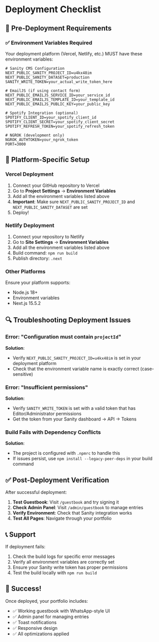 # Deployment Checklist

## 🚀 Pre-Deployment Requirements

### ✅ Environment Variables Required

Your deployment platform (Vercel, Netlify, etc.) MUST have these environment variables:

```env
# Sanity CMS Configuration
NEXT_PUBLIC_SANITY_PROJECT_ID=u4kx48im
NEXT_PUBLIC_SANITY_DATASET=production
SANITY_WRITE_TOKEN=your_actual_write_token_here

# EmailJS (if using contact form)
NEXT_PUBLIC_EMAILJS_SERVICE_ID=your_service_id
NEXT_PUBLIC_EMAILJS_TEMPLATE_ID=your_template_id
NEXT_PUBLIC_EMAILJS_PUBLIC_KEY=your_public_key

# Spotify Integration (optional)
SPOTIFY_CLIENT_ID=your_spotify_client_id
SPOTIFY_CLIENT_SECRET=your_spotify_client_secret
SPOTIFY_REFRESH_TOKEN=your_spotify_refresh_token

# NGROK (development only)
NGROK_AUTHTOKEN=your_ngrok_token
PORT=3000
```

## 🔧 Platform-Specific Setup

### **Vercel Deployment**

1. Connect your GitHub repository to Vercel
2. Go to **Project Settings** → **Environment Variables**
3. Add all the environment variables listed above
4. **Important**: Make sure `NEXT_PUBLIC_SANITY_PROJECT_ID` and `NEXT_PUBLIC_SANITY_DATASET` are set
5. Deploy!

### **Netlify Deployment**

1. Connect your repository to Netlify
2. Go to **Site Settings** → **Environment Variables**
3. Add all the environment variables listed above
4. Build command: `npm run build`
5. Publish directory: `.next`

### **Other Platforms**

Ensure your platform supports:

- Node.js 18+
- Environment variables
- Next.js 15.5.2

## 🔍 Troubleshooting Deployment Issues

### Error: "Configuration must contain `projectId`"

**Solution**:

- Verify `NEXT_PUBLIC_SANITY_PROJECT_ID=u4kx48im` is set in your deployment platform
- Check that the environment variable name is exactly correct (case-sensitive)

### Error: "Insufficient permissions"

**Solution**:

- Verify `SANITY_WRITE_TOKEN` is set with a valid token that has Editor/Administrator permissions
- Get the token from your Sanity dashboard → API → Tokens

### Build Fails with Dependency Conflicts

**Solution**:

- The project is configured with `.npmrc` to handle this
- If issues persist, use `npm install --legacy-peer-deps` in your build command

## ✅ Post-Deployment Verification

After successful deployment:

1. **Test Guestbook**: Visit `/guestbook` and try signing it
2. **Check Admin Panel**: Visit `/admin/guestbook` to manage entries
3. **Verify Environment**: Check that Sanity integration works
4. **Test All Pages**: Navigate through your portfolio

## 📞 Support

If deployment fails:

1. Check the build logs for specific error messages
2. Verify all environment variables are correctly set
3. Ensure your Sanity write token has proper permissions
4. Test the build locally with `npm run build`

## 🎉 Success!

Once deployed, your portfolio includes:

- ✅ Working guestbook with WhatsApp-style UI
- ✅ Admin panel for managing entries
- ✅ Toast notifications
- ✅ Responsive design
- ✅ All optimizations applied
